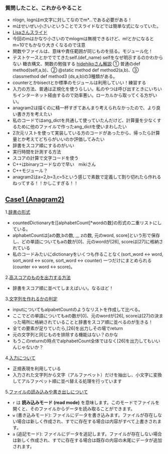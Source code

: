 ### 質問したこと、これからやること
* nlogn, lognはm文字に対してなのでm*...である必要がある！
* mはせいぜい小さいということでスライドなどでは簡単な式になっていた。
* [Lisaさんスライド](https://docs.google.com/presentation/d/1Es2mCnJ96kmXD0l1hVTFM-dMXnKdmYvbJkJUz-S_4DY/edit?slide=id.g35f167706f1_0_251#slide=id.g35f167706f1_0_251)
* 今回のmはかなり小さいのでmlogmは無視できるけど、m!とかになるとm=10でもかなり大きくなるので注意
* 関数やファイルは、意味や責任範囲が同じものを括る。モジュール化！
* テストケースとかででてきたself.(def_name) selfをなぜ明示するのかわからない
  糖衣構文、関数の勉強する
  [hidehikoさん解説]()
  ① 普通のdef method(self,a,b)、② @static method def method2(a,b)、③ classmethod def method3 (ds,a,b)の3種類がある。
* counterとかbisectとか標準のモジュールは利用していい！練習する
* 入力の方法、普通は正規化を使うらしい。私のやつは呼び出すときにいちいちインターネット経由するので効率悪い。ローカルから取ってくる方がいい。
* anagram2は描くのに精一杯すぎてあんまり考えられなかったので、より良い書き方を考えたい
* 私のコードではang_dictを共通して使っていたんだけど、計算量を少なくするために他のファイルで作ったang_dictを使いまわしたい
* 2次元リストを使って実装している方のコードがあったから、帰ったら計算量とか考えてどちらがいいのか評価してみたい
* 辞書をスコア順にするのがいい
* 実行時間を計測する方法
* スコアの計算で文字コードを使う
* C++はbinaryコードなので早い　mikiさん
* C++モジュール？
* anagram2はa=2,b=3,c=5という感じで素数で定義して割り切れたら作れるねってする！！かしこすぎる！！


## [Case1 (Anagram2)](https://github.com/Rei-0a/STEP/blob/main/01_Anagram/Anagram_02.py)

1.[辞書の形式](https://github.com/Rei-0a/STEP/blob/main/01_Anagram/Anagram_02.py#L31)

* countedDictionaryを[[alphabetCount]*wordの数]の形式の二重リストにしている。
* alphabetCountは[aの数,bの数, ,,, zの数, 元のword, score]という形で保存し、どの単語についてもaの数が[0]、元のwordが[26], scoreは[27]に格納されている
* 私のコードみたいにdictionaryをいくつも作ることなく(sort_word <-> word, sort_word <-> score, sort_word <-> counter) 一つだけにまとめられる(counter <-> word <-> score)。

2.[高スコアのものを出力する方法](https://github.com/Rei-0a/STEP/blob/main/01_Anagram/Anagram_02.py#L47)
* 辞書をスコア順に並べてしまえばいい。なるほど！

3.[文字列を作れるかの判定](https://github.com/Rei-0a/STEP/blob/main/01_Anagram/Anagram_02.py#L52)
* inputについてもalpabetCountのようなリストを作成して比べる。
* ここでどの単語についてもaの数が[0]、元のwordが[26], scoreは[27]の決まった場所に格納されていることと辞書をスコア順に並べるのが生きる！
* 全ての要素が足りていたら,[26]を出力しその場でreturn
* 元の文字列と同じものを排除する機能はない？のかな
* もうこのreturnの時点でalphabetCount全体ではなく[26]を出力してもいいんじゃないか？

4.[入力について](https://github.com/Rei-0a/STEP/blob/main/01_Anagram/Anagram_02.py#L84)
* 正規表現を利用している
* 入力された文字列から文字（アルファベット）だけを抽出し、小文字に変換してアルファベット順に並べ替える処理を行っています

5.[ファイルの読み込みや書き出しについて](https://github.com/Rei-0a/STEP/blob/main/01_Anagram/Anagram_02.py#L25)
* `r` は **読み込みモード (read mode)** を意味します。このモードでファイルを開くと、そのファイルからデータを読み取ることができます。
* `w` (書き込みモード): ファイルにデータを書き込みます。ファイルが存在しない場合は新しく作成され、すでに存在する場合は内容がすべて上書きされます。
* `a` (追記モード): ファイルにデータを追記します。ファイルが存在しない場合は新しく作成され、すでに存在する場合は既存の内容の末尾にデータが追加されます。
